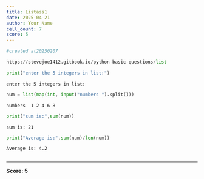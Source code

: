 ```yaml
---
title: Listass1
date: 2025-04-21
author: Your Name
cell_count: 7
score: 5
---
```


```python
#created at20250207
```


```python
https://stevejoe1412.gitbook.io/python-basic-questions/list
```


```python
print("enter the 5 integers in list:")
```

    enter the 5 integers in list:



```python
num = list(map(int, input("numbers ").split()))
```

    numbers  1 2 4 6 8



```python
print("sum is:",sum(num))
```

    sum is: 21



```python
print("Average is:",sum(num)/len(num))
```

    Average is: 4.2



```python

```


---
**Score: 5**